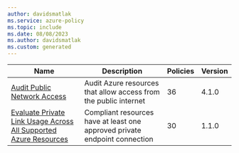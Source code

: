 ```yaml
---
author: davidsmatlak
ms.service: azure-policy
ms.topic: include
ms.date: 08/08/2023
ms.author: davidsmatlak
ms.custom: generated
---
```


|Name |Description |Policies |Version |
|---|---|---|---|
|[Audit Public Network Access](https://github.com/Azure/azure-policy/blob/master/built-in-policies/policySetDefinitions/SDN/AuditPublicNetworkAccessInitiative.json) |Audit Azure resources that allow access from the public internet |36 |4.1.0 |
|[Evaluate Private Link Usage Across All Supported Azure Resources](https://github.com/Azure/azure-policy/blob/master/built-in-policies/policySetDefinitions/SDN/SDN_PrivateEndpoint_AuditOnly.json) |Compliant resources have at least one approved private endpoint connection |30 |1.1.0 |
